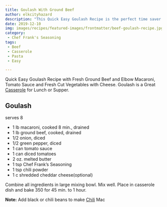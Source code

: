 ```yaml
---
title: Goulash With Ground Beef
author: elkcityhazard
description: "This Quick Easy Goulash Recipe is the perfect time saver for busy families. It's delicious, too!"
date: 2019-12-10
img: images/recipes/featured-images/frontmatter/beef-goulash-recipe.jpg
category:
 - Chef Frank's Seasoning
tags:
 - Beef
 - Casserole
 - Pasta
 - Easy

---
```

Quick Easy Goulash Recipe with Fresh Ground Beef and Elbow Macaroni, Tomato Sauce and Fresh Cut Vegetables with Cheese. Goulash is a Great [Casserole][1] for Lunch or Supper.

## Goulash

serves 8

  * 1 lb macaroni, cooked 8 min., drained
  * 1 lb ground beef, cooked, drained
  * 1/2 onion, diced
  * 1/2 green pepper, diced
  * 1 can tomato sauce
  * 1 can diced tomatoes
  * 2 oz. melted butter
  * 1 tsp Chef Frank&#8217;s Seasoning
  * 1 tsp chili powder
  * 1 c shredded cheddar cheese(optional)

Combine all ingredients in large mixing bowl. Mix well. Place in casserole dish and bake 350 for 45 min. to 1 hour.

**Note:** Add black or chili beans to make <a href="{{ .Site.BaseURL}}recipes/homemade-soups/chili-con-carne" rel="noopener noreferrer" target="_blank">Chili</a> Mac

 [1]: /wordpress/casserole-recipes/